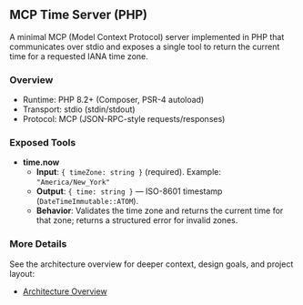 ## MCP Time Server (PHP)

A minimal MCP (Model Context Protocol) server implemented in PHP that communicates over stdio and exposes a single tool to return the current time for a requested IANA time zone.

### Overview
- Runtime: PHP 8.2+ (Composer, PSR-4 autoload)
- Transport: stdio (stdin/stdout)
- Protocol: MCP (JSON-RPC-style requests/responses)

### Exposed Tools
- **time.now**
  - **Input**: `{ timeZone: string }` (required). Example: `"America/New_York"`
  - **Output**: `{ time: string }` — ISO-8601 timestamp (`DateTimeImmutable::ATOM`).
  - **Behavior**: Validates the time zone and returns the current time for that zone; returns a structured error for invalid zones.

### More Details
See the architecture overview for deeper context, design goals, and project layout:
- [Architecture Overview](./docs/arch-overview.md)
